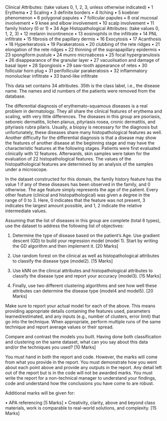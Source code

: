 Clinical Attributes: (take values 0, 1, 2, 3, unless otherwise indicated) 
•	1 Erythema 
•	2 Scaling 
•	3 definite borders 
•	4 Itching 
•	5 koebner phenomenon 
•	6 polygonal papules 
•	7 follicular papules 
•	8 oral mucosal involvement 
•	9 knee and elbow involvement 
•	10 scalp involvement 
•	11 family history (0 or 1) 
•	34 Age 
Histopathological Attributes: (take values 0, 1, 2, 3) 
•	12 melanin incontinence 
•	13 eosinophils in the infiltrate 
•	14 PNL infiltrate 
•	15 fibrosis of the papillary dermis 
•	16 Exocytosis 
•	17 Acanthosis 
•	18 Hyperkeratosis 
•	19 Parakeratosis 
•	20 clubbing of the rete ridges 
•	21 elongation of the rete ridges 
•	22 thinning of the suprapapillary epidermis 
•	23 spongiform pustule 
•	24 munro microabcess 
•	25 focal hypergranulosis 
•	26 disappearance of the granular layer 
•	27 vacuolisation and damage of basal layer 
•	28 Spongiosis 
•	29 saw-tooth appearance of retes 
•	30 follicular horn plug 
•	31 perifollicular parakeratosis 
•	32 inflammatory monoluclear inflitrate 
•	33 band-like infiltrate 
 
This data set contains 34 attributes. 35th is the class label, i.e., the disease name. The names and id numbers of the patients were removed from the database. 
 
The differential diagnosis of erythemato-squamous diseases is a real problem in dermatology. They all share the clinical features of erythema and scaling, with very little differences. The diseases in this group are psoriasis, seboreic dermatitis, lichen planus, pityriasis rosea, cronic dermatitis, and pityriasis rubra pilaris. Usually, a biopsy is necessary for the diagnosis but unfortunately, these diseases share many histopathological features as well. Another difficulty for the differential diagnosis is that a disease may show the features of another disease at the beginning stage and may have the characteristic features at the following stages. Patients were first evaluated clinically with 12 features. Afterwards, skin samples were taken for the evaluation of 22 histopathological features. The values of the histopathological features are determined by an analysis of the samples under a microscope. 
 
In the dataset constructed for this domain, the family history feature has the value 1 if any of these diseases has been observed in the family, and 0 otherwise. The age feature simply represents the age of the patient. Every other feature (clinical and histopathological) was given a degree in the range of 0 to 3. Here, 0 indicates that the feature was not present, 3 indicates the largest amount possible, and 1, 2 indicate the relative intermediate values. 
 
Assuming that the list of diseases in this group are complete (total 6 types), use the dataset to address the following list of objectives: 

1.	Determine the type of disease based on the patient’s Age. Use gradient descent (GD) to build your regression model (model 1). Start by writing the GD algorithm and then implement it. [20 Marks] 

2.	Use random forest on the clinical as well as histopathological attributes to classify the disease type (model2). [15 Marks] 

3.	Use kNN on the clinical attributes and histopathological attributes to classify the disease type and report your accuracy (model3). [15 Marks] 

4.	Finally, use two different clustering algorithms and see how well these attributes can determine the disease type (model4 and model5). [20 Marks] 

Make sure to report your actual model for each of the above. This means providing appropriate details containing the features used, parameters learned/estimated, and any inputs (e.g., number of clusters, error limit) that go into the technique. When appropriate, perform multiple runs of the same technique and report average values or their spread. 

Compare and contrast the models you built. Having done both classification and clustering on the same dataset, what can you say about this data and/or the techniques you used? [10 Marks] 

You must hand in both the report and code. However, the marks will come from what you provide in the report. You must demonstrate how you went about each point above and provide any outputs in the report. Any detail left out of the report but is in the code will not be awarded marks.  You must write the report for a non-technical manager to understand your findings, code and understand how the conclusions you have come to are robust. 
 
Additional marks will be given for:

•	APA referencing [5 Marks]
•	Creativity, clarity, above and beyond class materials, work is comparable to real-world solutions, and complexity. [15 Marks]
